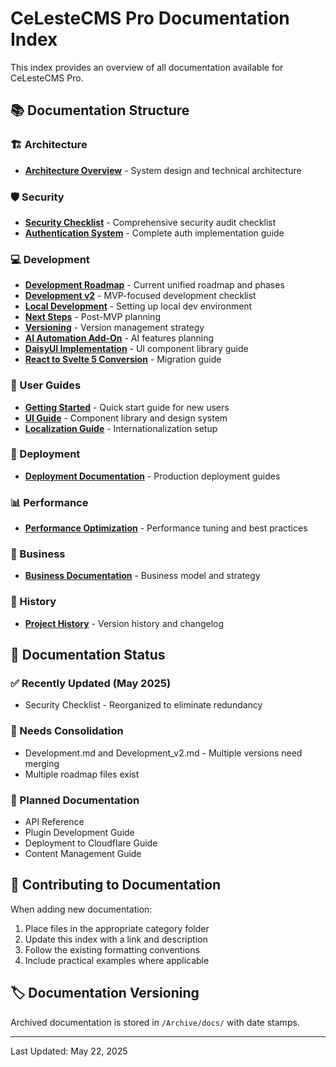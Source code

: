 # CeLesteCMS Pro Documentation Index

This index provides an overview of all documentation available for CeLesteCMS Pro.

## 📚 Documentation Structure

### 🏗️ Architecture
- **[Architecture Overview](Architecture/)** - System design and technical architecture

### 🛡️ Security
- **[Security Checklist](Security/Security_Check.md)** - Comprehensive security audit checklist
- **[Authentication System](Security/Authentication.md)** - Complete auth implementation guide

### 💻 Development
- **[Development Roadmap](Development/NEW_ROADMAP.md)** - Current unified roadmap and phases
- **[Development v2](Development/Development_v2.md)** - MVP-focused development checklist
- **[Local Development](Development/LocalDevelopment.md)** - Setting up local dev environment
- **[Next Steps](Development/Next_Steps.md)** - Post-MVP planning
- **[Versioning](Development/VERSIONING.md)** - Version management strategy
- **[AI Automation Add-On](Development/AI%20Automation%20Add-On%20(CeLesteCMS%20Pro%20Exclusive).md)** - AI features planning
- **[DaisyUI Implementation](Development/DaisyUI_Implementation_Guide.md)** - UI component library guide
- **[React to Svelte 5 Conversion](Development/React-to-Svelte5-conversion-guide.md)** - Migration guide

### 📖 User Guides
- **[Getting Started](Guides/GETTING_STARTED.md)** - Quick start guide for new users
- **[UI Guide](Guides/UI_Guide.md)** - Component library and design system
- **[Localization Guide](Guides/Localization_Guide.md)** - Internationalization setup

### 🚀 Deployment
- **[Deployment Documentation](Deployment/)** - Production deployment guides

### 📊 Performance
- **[Performance Optimization](Performance/)** - Performance tuning and best practices

### 💼 Business
- **[Business Documentation](Business/)** - Business model and strategy

### 📜 History
- **[Project History](History/)** - Version history and changelog

## 🔄 Documentation Status

### ✅ Recently Updated (May 2025)
- Security Checklist - Reorganized to eliminate redundancy

### 🔄 Needs Consolidation
- Development.md and Development_v2.md - Multiple versions need merging
- Multiple roadmap files exist

### 📝 Planned Documentation
- API Reference
- Plugin Development Guide
- Deployment to Cloudflare Guide
- Content Management Guide

## 🤝 Contributing to Documentation

When adding new documentation:
1. Place files in the appropriate category folder
2. Update this index with a link and description
3. Follow the existing formatting conventions
4. Include practical examples where applicable

## 🏷️ Documentation Versioning

Archived documentation is stored in `/Archive/docs/` with date stamps.

---

Last Updated: May 22, 2025
